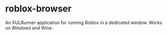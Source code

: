 # roblox-browser
An XULRunner application for running Roblox in a dedicated window. Works on Windows and Wine.
